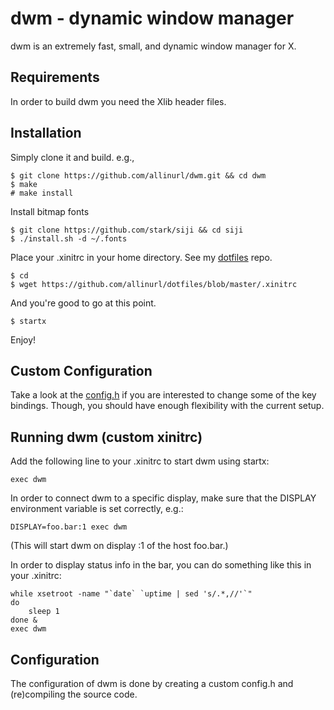 dwm - dynamic window manager
============================
dwm is an extremely fast, small, and dynamic window manager for X.


Requirements
------------
In order to build dwm you need the Xlib header files.


Installation
------------
Simply clone it and build. e.g.,

    $ git clone https://github.com/allinurl/dwm.git && cd dwm
    $ make
    # make install

Install bitmap fonts

    $ git clone https://github.com/stark/siji && cd siji
    $ ./install.sh -d ~/.fonts
    
Place your .xinitrc in your home directory. See my [dotfiles](https://github.com/allinurl/dotfiles/blob/master/.xinitrc) repo. 

    $ cd
    $ wget https://github.com/allinurl/dotfiles/blob/master/.xinitrc

And you're good to go at this point.

    $ startx
    
Enjoy!

Custom Configuration
------------
Take a look at the [config.h](https://github.com/allinurl/dwm/blob/master/config.h) if you are interested to change some of the key bindings. Though, you should have enough flexibility with the current setup.


Running dwm (custom xinitrc)
-----------
Add the following line to your .xinitrc to start dwm using startx:

    exec dwm

In order to connect dwm to a specific display, make sure that
the DISPLAY environment variable is set correctly, e.g.:

    DISPLAY=foo.bar:1 exec dwm

(This will start dwm on display :1 of the host foo.bar.)

In order to display status info in the bar, you can do something
like this in your .xinitrc:

    while xsetroot -name "`date` `uptime | sed 's/.*,//'`"
    do
    	sleep 1
    done &
    exec dwm


Configuration
-------------
The configuration of dwm is done by creating a custom config.h
and (re)compiling the source code.
